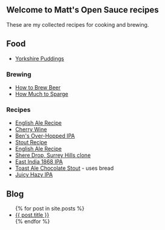 ## Welcome to Matt's Open Sauce recipes

These are my collected recipes for cooking and brewing. 


## Food

- [Yorkshire Puddings](recipes/Yorkshire_Puddings) 

### Brewing

- [How to Brew Beer](brewing/How_to_Brew_Beer)
- [How Much to Sparge](brewing/How_Much_To_Sparge)

### Recipes

- [English Ale Recipe](brewing/Simple_English_Ale)
- [Cherry Wine](brewing/Cherry_Wine)
- [Ben's Over-Hopped IPA](brewing/Bens_Overhopped_IPA)
- [Stout Recipe](brewing/Stout)
- [English Ale Recipe](brewing/English_Ale)
- [Shere Drop, Surrey Hills clone](brewing/Shere_Drop_Clone)
- [East India 1868 IPA](brewing/1868_IPA)
- [Toast Ale Chocolate Stout](brewing/Toast_Chocolate_Stout) - uses bread
- [Juicy Hazy IPA](brewing/Juicy_Hazy_IPA)



## Blog



<ul>
  {% for post in site.posts %}
    <li>
      <a href="/opensauce/{{ post.url }}">{{ post.title }}</a>
    </li>
  {% endfor %}
</ul>
